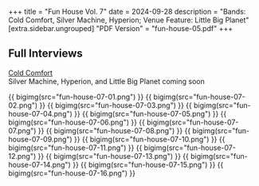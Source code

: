 +++
title = "Fun House Vol. 7"
date = 2024-09-28
description = "Bands: Cold Comfort, Silver Machine, Hyperion; Venue Feature: Little Big Planet"
[extra.sidebar.ungrouped]
"PDF Version" = "fun-house-05.pdf"
+++

## Full Interviews
[Cold Comfort](cold-comfort-interview-24-09-12.pdf)<br>
Silver Machine, Hyperion, and Little Big Planet coming soon

{{ bigimg(src="fun-house-07-01.png") }}
{{ bigimg(src="fun-house-07-02.png") }}
{{ bigimg(src="fun-house-07-03.png") }}
{{ bigimg(src="fun-house-07-04.png") }}
{{ bigimg(src="fun-house-07-05.png") }}
{{ bigimg(src="fun-house-07-06.png") }}
{{ bigimg(src="fun-house-07-07.png") }}
{{ bigimg(src="fun-house-07-08.png") }}
{{ bigimg(src="fun-house-07-09.png") }}
{{ bigimg(src="fun-house-07-10.png") }}
{{ bigimg(src="fun-house-07-11.png") }}
{{ bigimg(src="fun-house-07-12.png") }}
{{ bigimg(src="fun-house-07-13.png") }}
{{ bigimg(src="fun-house-07-14.png") }}
{{ bigimg(src="fun-house-07-15.png") }}
{{ bigimg(src="fun-house-07-16.png") }}
